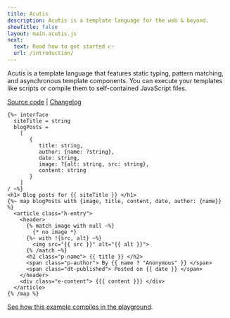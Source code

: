 ```yaml
---
title: Acutis
description: Acutis is a template language for the web & beyond.
showTitle: false
layout: main.acutis.js
next:
  text: Read how to get started 👉
  url: /introduction/
---
```


Acutis is a template language that features static typing, pattern matching, and
asynchronous template components. You can execute your templates like scripts or
compile them to self-contained JavaScript files.

[Source code] | [Changelog]

```acutis
{%~ interface
  siteTitle = string
  blogPosts =
    [
       {
          title: string,
          author: {name: ?string},
          date: string,
          image: ?{alt: string, src: string},
          content: string
       }
    ]
/ ~%}
<h1> Blog posts for {{ siteTitle }} </h1>
{%~ map blogPosts with {image, title, content, date, author: {name}} %}
  <article class="h-entry">
    <header>
      {% match image with null ~%}
        {* no image *}
      {%~ with !{src, alt} ~%}
        <img src="{{ src }}" alt="{{ alt }}">
      {% /match ~%}
      <h2 class="p-name"> {{ title }} </h2>
      <span class="p-author"> By {{ name ? "Anonymous" }} </span>
      <span class="dt-published"> Posted on {{ date }} </span>
    </header>
    <div class="e-content"> {{{ content }}} </div>
  </article>
{% /map %}
```

[See how this example compiles in the playground][example].

[source code]: https://github.com/johnridesabike/acutis
[changelog]: https://github.com/johnridesabike/acutis/blob/master/CHANGELOG.md
[example]:
  ./playground/?props=ewogICJzaXRlVGl0bGUiOiAiTXkgQmxvZyIsCiAgImJsb2dQb3N0cyI6IFsKICAgIHsKICAgICAgInRpdGxlIjogIkhlbGxvLCB3b3JsZCEiLAogICAgICAiYXV0aG9yIjogeyAibmFtZSI6ICJKb2huIiB9LAogICAgICAiZGF0ZSI6ICIyMDIwLTExLTMwIiwKICAgICAgImltYWdlIjogbnVsbCwKICAgICAgImNvbnRlbnQiOiAiPHA%2BVGhpcyBpcyBteSBmaXJzdCBwb3N0PC9wPiIKICAgIH0KICBdCn0%3D&source=eyUgaW50ZXJmYWNlCiAgc2l0ZVRpdGxlID0gc3RyaW5nCiAgYmxvZ1Bvc3RzID0KICAgIFsKICAgICAgIHsKICAgICAgICAgIHRpdGxlOiBzdHJpbmcsCiAgICAgICAgICBhdXRob3I6IHtuYW1lOiA%2Fc3RyaW5nfSwKICAgICAgICAgIGRhdGU6IHN0cmluZywKICAgICAgICAgIGltYWdlOiA%2Fe2FsdDogc3RyaW5nLCBzcmM6IHN0cmluZ30sCiAgICAgICAgICBjb250ZW50OiBzdHJpbmcKICAgICAgIH0KICAgIF0KLyB%2BJX0KPGgxPiBCbG9nIHBvc3RzIGZvciB7eyBzaXRlVGl0bGUgfX0gPC9oMT4KeyV%2BIG1hcCBibG9nUG9zdHMgd2l0aCB7aW1hZ2UsIHRpdGxlLCBjb250ZW50LCBkYXRlLCBhdXRob3I6IHtuYW1lfX0gJX0KICA8YXJ0aWNsZSBjbGFzcz0iaC1lbnRyeSI%2BCiAgICA8aGVhZGVyPgogICAgICB7JX4gbWF0Y2ggaW1hZ2Ugd2l0aCBudWxsIH4lfQogICAgICAgIHsqIG5vIGltYWdlICp9CiAgICAgIHslfiB3aXRoICF7c3JjLCBhbHR9ICV9CiAgICAgICAgPGltZyBzcmM9Int7IHNyYyB9fSIgYWx0PSJ7eyBhbHQgfX0iPgogICAgICB7JSAvbWF0Y2ggfiV9CiAgICAgIDxoMiBjbGFzcz0icC1uYW1lIj4ge3sgdGl0bGUgfX0gPC9oMj4KICAgICAgPHNwYW4gY2xhc3M9InAtYXV0aG9yIj4gQnkge3sgbmFtZSA%2FICJBbm9ueW1vdXMiIH19IDwvc3Bhbj4KICAgICAgPHNwYW4gY2xhc3M9ImR0LXB1Ymxpc2hlZCI%2BIFBvc3RlZCBvbiB7eyBkYXRlIH19IDwvc3Bhbj4KICAgIDwvaGVhZGVyPgogICAgPGRpdiBjbGFzcz0iZS1jb250ZW50Ij4ge3t7IGNvbnRlbnQgfX19IDwvZGl2PgogIDwvYXJ0aWNsZT4KeyUgL21hcCAlfQ%3D%3D
